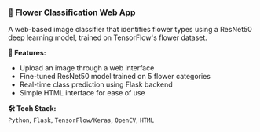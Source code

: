 ### 🌸 Flower Classification Web App  
A web-based image classifier that identifies flower types using a ResNet50 deep learning model, trained on TensorFlow's flower dataset.

**🔧 Features:**
- Upload an image through a web interface
- Fine-tuned ResNet50 model trained on 5 flower categories
- Real-time class prediction using Flask backend
- Simple HTML interface for ease of use

**🛠️ Tech Stack:**  
`Python`, `Flask`, `TensorFlow/Keras`, `OpenCV`, `HTML`

